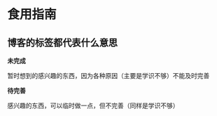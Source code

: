 # 食用指南

## 博客的标签都代表什么意思

**未完成**

暂时想到的感兴趣的东西，因为各种原因（主要是学识不够）不能及时完善

**待完善**

感兴趣的东西，可以临时做一点，但不完善（同样是学识不够）


